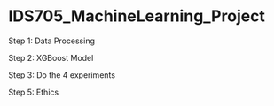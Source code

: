 # IDS705_MachineLearning_Project

Step 1: Data Processing


Step 2: XGBoost Model 


Step 3: Do the 4 experiments


Step 5: Ethics
